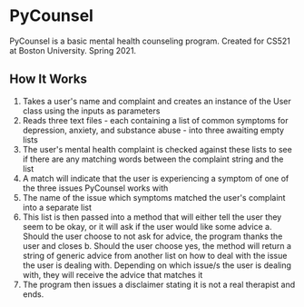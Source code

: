 # PyCounsel
PyCounsel is a basic mental health counseling program. Created for CS521 at Boston University. Spring 2021.

## How It Works
1. Takes a user's name and complaint and creates an instance of the User class using the inputs as parameters
2. Reads three text files - each containing a list of common symptoms for depression, anxiety, and substance abuse - into three awaiting empty lists
3. The user's mental health complaint is checked against these lists to see if there are any matching words between the complaint string and the list
4. A match will indicate that the user is experiencing a symptom of one of the three issues PyCounsel works with
5. The name of the issue which symptoms matched the user's complaint into a separate list
6. This list is then passed into a method that will either tell the user they seem to be okay, or it will ask if the user would like some advice
  a. Should the user choose to not ask for advice, the program thanks the user and closes
  b. Should the user choose yes, the method will return a string of generic advice from another list on how to deal with the issue the user is dealing with. Depending on which issue/s the user is dealing with, they will receive the advice that matches it
7. The program then issues a disclaimer stating it is not a real therapist and ends. 
